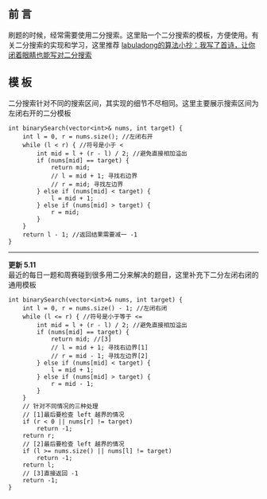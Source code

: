 ## 前 言
刷题的时候，经常需要使用二分搜索。这里贴一个二分搜索的模板，方便使用。有关二分搜索的实现和学习，这里推荐 [labuladong的算法小抄：我写了首诗，让你闭着眼睛也能写对二分搜索](https://labuladong.gitbook.io/algo/mu-lu-ye/er-fen-cha-zhao-xiang-jie)

## 模 板
二分搜索针对不同的搜索区间，其实现的细节不尽相同。这里主要展示搜索区间为左闭右开的二分模板
```
int binarySearch(vector<int>& nums, int target) {
    int l = 0, r = nums.size(); //左闭右开
    while (l < r) { //符号是小于 < 
        int mid = l + (r - l) / 2; //避免直接相加溢出
        if (nums[mid] == target) {
            return mid; 
            // l = mid + 1; 寻找右边界
            // r = mid; 寻找左边界
        } else if (nums[mid] < target) {
            l = mid + 1;
        } else if (nums[mid] > target) {
            r = mid;
        }
    }
    return l - 1; //返回结果需要减一 -1
}
```
****
**更新 5.11**  
最近的每日一题和周赛碰到很多用二分来解决的题目，这里补充下二分左闭右闭的通用模板
```
int binarySearch(vector<int>& nums, int target) {
    int l = 0, r = nums.size() - 1; //左闭右闭
    while (l <= r) { //符号是小于等于 <= 
        int mid = l + (r - l) / 2; //避免直接相加溢出
        if (nums[mid] == target) {
            return mid; //[3]
            // l = mid + 1; 寻找右边界[1]
            // r = mid - 1; 寻找左边界[2]
        } else if (nums[mid] < target) {
            l = mid + 1;
        } else if (nums[mid] > target) {
            r = mid - 1;
        }
    }
    // 针对不同情况的三种处理
    // [1]最后要检查 left 越界的情况
    if (r < 0 || nums[r] != target)
        return -1;
    return r;
    // [2]最后要检查 left 越界的情况
    if (l >= nums.size() || nums[l] != target)
        return -1;
    return l;
    // [3]直接返回 -1
    return -1;
}
```